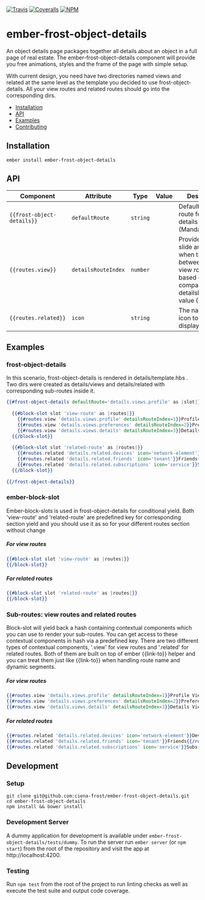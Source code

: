 [ci-img]: https://img.shields.io/travis/ciena-frost/ember-frost-object-details.svg "Travis CI Build Status"
[ci-url]: https://travis-ci.org/ciena-frost/ember-frost-object-details

[cov-img]: https://img.shields.io/coveralls/ciena-frost/ember-frost-object-details.svg "Coveralls Code Coverage"
[cov-url]: https://coveralls.io/github/ciena-frost/ember-frost-object-details

[npm-img]: https://img.shields.io/npm/v/ember-frost-object-details.svg "NPM Version"
[npm-url]: https://www.npmjs.com/package/ember-frost-object-details

[![Travis][ci-img]][ci-url] [![Coveralls][cov-img]][cov-url] [![NPM][npm-img]][npm-url]

# ember-frost-object-details
An object details page packages together all details about an object in a full page of real estate. The ember-frost-object-details component will provide you free animations, styles and the frame of the page with simple setup. 

With current design, you need have two directories named views and related at the same level as the template you decided to use frost-object-details. All your view routes and related routes should go into the corresponding dirs.
 
 * [Installation](#Installation)
 * [API](#API)
 * [Examples](#Examples)
 * [Contributing](#Contributing)

## Installation
```
ember install ember-frost-object-details
```

## API
|Component| Attribute | Type | Value | Description |
|---------| --------- | ---- | ----- | ----------- |
| `{{frost-object-details}}` | `defaultRoute` | `string` | | Default entry route for object details view (Mandatory) |
| `{{routes.view}}` | `detailsRouteIndex` | `number` | |  Provide left/right slide animation when transition between two view routes based on comparing their detailsRouteIndex value (Optional) |
| `{{routes.related}}` | `icon` | `string` | | The name of the icon to display(optional) |

## Examples
### frost-object-details
In this scenario, frost-object-details is rendered in details/template.hbs . Two dirs were created as details/views and details/related with corresponding sub-routes inside it.
```handlebars
{{#frost-object-details defaultRoute='details.views.profile' as |slot|}}
  
  {{#block-slot slot 'view-route' as |routes|}}
    {{#routes.view 'details.views.profile' detailsRouteIndex=1}}Profile View{{/routes.view}}
    {{#routes.view 'details.views.preferences' detailsRouteIndex=2}}Preferences View{{/routes.view}}
    {{#routes.view 'details.views.details' detailsRouteIndex=3}}Details View{{/routes.view}}
  {{/block-slot}}
  
  {{#block-slot slot 'related-route' as |routes|}}
    {{#routes.related 'details.related.devices' icon='network-element'}}Devices{{/routes.related}}
    {{#routes.related 'details.related.friends' icon='tenant'}}Friends{{/routes.related}}
    {{#routes.related 'details.related.subscriptions' icon='service'}}Subs{{/routes.related}}
  {{/block-slot}}
  
{{/frost-object-details}}
```

### ember-block-slot  
Ember-block-slots is used in frost-object-details for conditional yield. Both 'view-route' and 'related-route' are predefined key for corresponding section yield and you should use it as so for your different routes section without change
##### For view routes
```handlebars
{{#block-slot slot 'view-route' as |routes|}}
{{/block-slot}}
```
##### For related routes
```handlebars
{{#block-slot slot 'related-route' as |routes|}}
{{/block-slot}}
```

### Sub-routes: view routes and related routes
Block-slot will yield back a hash containing contextual components which you can use to render your sub-routes. You can get access to these contextual components in hash via a predefined key. There are two different types of contextual components, '.view' for view routes and '.related' for related routes. Both of them are built on top of ember {{link-to}} helper and you can treat them just like {{link-to}} when handling route name and dynamic segments. 
##### For view routes
```handlebars
{{#routes.view 'details.views.profile' detailsRouteIndex=1}}Profile View{{/routes.view}}
{{#routes.view 'details.views.preferences' detailsRouteIndex=2}}Preferences View{{/routes.view}}
{{#routes.view 'details.views.details' detailsRouteIndex=3}}Details View{{/routes.view}}
```

##### For related routes
```handlebars
{{#routes.related 'details.related.devices' icon='network-element'}}Devices{{/routes.related}}
{{#routes.related 'details.related.friends' icon='tenant'}}Friends{{/routes.related}}
{{#routes.related 'details.related.subscriptions' icon='service'}}Subs{{/routes.related}}
```

## Development
### Setup
```
git clone git@github.com:ciena-frost/ember-frost-object-details.git
cd ember-frost-object-details
npm install && bower install
```

### Development Server
A dummy application for development is available under `ember-frost-object-details/tests/dummy`.
To run the server run `ember server` (or `npm start`) from the root of the repository and
visit the app at http://localhost:4200.

### Testing
Run `npm test` from the root of the project to run linting checks as well as execute the test suite
and output code coverage.
